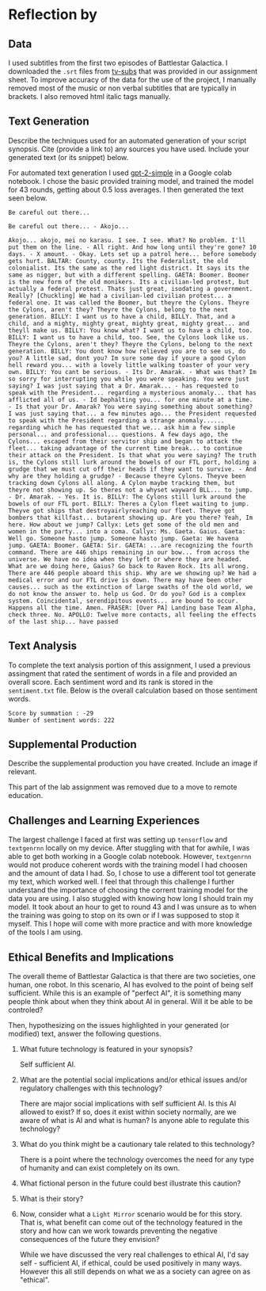 # Reflection by 

## Data

I used subtitles from the first two episodes of Battlestar Galactica.
I downloaded the `.srt` files from [tv-subs](https://www.tv-subs.net/) that
was provided in our assignment sheet. To improve accuracy of the data for the
use of the project, I manually removed most of the music or non verbal subtitles
that are typically in brackets. I also removed html italic tags manually.

## Text Generation

Describe the techniques used for an automated generation of your script synopsis. Cite (provide a link to) any sources you have used. Include your generated text (or its snippet) below.

For automated text generation I used [gpt-2-simple](https://github.com/minimaxir/gpt-2-simple)
in a Google colab notebook. I chose the basic
provided training model, and trained the model for 43 rounds, getting about 0.5 loss averages.
I then generated the text seen below.

```
Be careful out there...

Be careful out there... - Akojo...

Akojo... akojo, mei no karasu. I see. I see. What? No problem. I'll put them on the line. - All right. And how long until they're gone? 10 days. - X amount. - Okay. Lets set up a patrol here... before somebody gets hurt. BALTAR: County, county. Its the Federalist, the old colonialist. Its the same as the red light district. It says its the same as nigger, but with a different spelling. GAETA: Boomer. Boomer is the new form of the old monikers. Its a civilian-led protest, but actually a federal protest. Thats just great, isodating a government. Really? [Chuckling] We had a civilian-led civilian protest... a federal one. It was called the Boomer, but theyre the Cylons. Theyre the Cylons, aren't they? Theyre the Cylons, belong to the next generation. BILLY: I want us to have a child, BILLY. That, and a child, and a mighty, mighty great, mighty great, mighty great... and theyll make us. BILLY: You know what? I want us to have a child, too. BILLY: I want us to have a child, too. See, the Cylons look like us. Theyre the Cylons, aren't they? Theyre the Cylons, belong to the next generation. BILLY: You dont know how relieved you are to see us, do you? A little sad, dont you? Im sure some day if youre a good Cylon hell reward you... with a lovely little walking toaster of your very own. BILLY: You cant be serious. - Its Dr. Amarak. - What was that? Im so sorry for interrupting you while you were speaking. You were just saying? I was just saying that a Dr. Amarak... - has requested to speak with the President... regarding a mysterious anomaly... that has afflicted all of us. - Id bephalting you... for one minute at a time. - Is that your Dr. Amarak? You were saying something about something? I was just saying that... a few minutes ago... the President requested to speak with the President regarding a strange anomaly...... regarding which he has requested that we... ask him a few simple personal... and professional... questions. A few days ago, the Cylons... escaped from their servitor ship and began to attack the fleet... taking advantage of the current time break... to continue their attack on the President. Is that what you were saying? The truth is, the Cylons still lurk around the bowels of our FTL port, holding a grudge that we must cut off their heads if they want to survive. - And why are they holding a grudge? - Because theyre Cylons. Theyve been tracking down Cylons all along. A Cylon maybe tracking them, but theyre not showing up. So theres not a whyset wayward BLL... to jump. - Dr. Amarak. - Yes. It is. BILLY: The Cylons still lurk around the bowels of our FTL port. BILLY: Theres a Cylon fleet waiting to jump. Theyve got ships that destroyairlyreaching our fleet. Theyve got bombers that killfast... butarent showing up. Are you there? Yeah, Im here. How about we jump? Callyx: Lets get some of the old men and women in the party... into a coma. Callyx: Ms. Gaeta. Gaius. Gaeta: Well go. Someone hasto jump. Someone hasto jump. Gaeta: We havena jump. GAETA: Boomer. GAETA: Sir. GAETA: ...are recognizing the fourth command. There are 446 ships remaining in our bow... from across the universe. We have no idea when they left or where they are headed. What are we doing here, Gaius? Go back to Raven Rock. Its all wrong. There are 446 people aboard this ship. Why are we showing up? We had a medical error and our FTL drive is down. There may have been other causes... such as the extinction of large swaths of the old world, we do not know the answer to. help us God. Or do you? God is a complex system. Coincidental, serendipitous events... are bound to occur. Happens all the time. Amen. FRASER: [Over PA] Landing base Team Alpha, check three. No. APOLLO: Twelve more contacts, all feeling the effects of the last ship... have passed
```

## Text Analysis

To complete the text analysis portion of this assignment, I used a previous assingment
that rated the sentiment of words in a file and provided an overall score. Each sentiment
word and its rank is stored in the `sentiment.txt` file. Below is the overall calculation
based on those sentiment words.

```
Score by summation : -29
Number of sentiment words: 222
```

## Supplemental Production

Describe the supplemental production you have created. Include an image if relevant.

This part of the lab assignment was removed due to a move to remote education.

## Challenges and Learning Experiences

The largest challenge I faced at first was setting up `tensorflow` and `textgenrnn` locally
on my device. After stuggling with that for awhile, I was able to get both working in a
Google colab notebook. However, `textgenrnn` would not produce coherent words with the
training model I had choosen and the amount of data I had. So, I chose to use a different
tool tot generate my text, which worked well. I feel that through this challenge I
further understand the importance of choosing the corrent training model for the data
you are using. I also stuggled with knowing how long I should train my model. It took about
an hour to get to round 43 and I was unsure as to when the training was going to stop on
its own or if I was supposed to stop it myself. This I hope will come with more practice
and with more knowledge of the tools I am using.

## Ethical Benefits and Implications

The overall theme of Battlestar Galactica is that there are two
societies, one human, one robot. In this scenario, AI has evolved to the
point of being self sufficient. While this is an example of "perfect AI",
it is something many people think about when they think about AI in general.
Will it be able to be controled?

Then, hypothesizing on the issues highlighted in your generated (or modified) text, answer the following questions.

1. What future technology is featured in your synopsis?

    Self sufficient AI.

2. What are the potential social implications and/or ethical issues and/or regulatory challenges with this technology?

    There are major social implications with self sufficient AI. Is this AI
    allowed to exist? If so, does it exist within society normally, are we
    aware of what is AI and what is human? Is anyone able to regulate this
    technology?

3. What do you think might be a cautionary tale related to this technology?

    There is a point where the technology overcomes the need for any type of
    humanity and can exist completely on its own.

4. What fictional person in the future could best illustrate this caution?

5. What is their story?

6. Now, consider what a `Light Mirror` scenario would be for this story. That is, what benefit can come out of the  technology featured in the story and how can we work towards preventing the negative consequences of the future they envision?

    While we have discussed the very real challenges to ethical AI, I'd say
    self - sufficient AI, if ethical, could be used positively in many ways.
    However this all still depends on what we as a society can agree on as
    "ethical".

